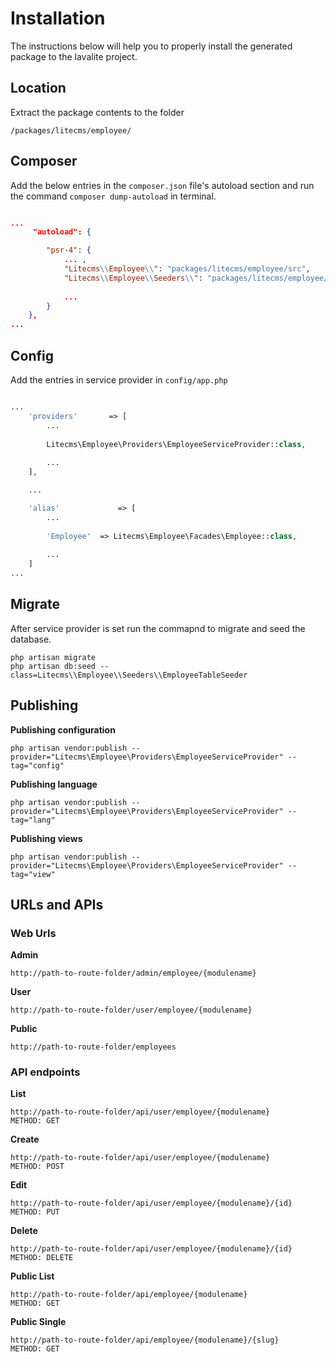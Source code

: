 # Installation

The instructions below will help you to properly install the generated package to the lavalite project.

## Location

Extract the package contents to the folder 

`/packages/litecms/employee/`

## Composer

Add the below entries in the `composer.json` file's autoload section and run the command `composer dump-autoload` in terminal.

```json

...
     "autoload": {

        "psr-4": {
            ... ,
            "Litecms\\Employee\\": "packages/litecms/employee/src",
            "Litecms\\Employee\\Seeders\\": "packages/litecms/employee/database/seeders"
            
            ...
        }
    },
...

```

## Config

Add the entries in service provider in `config/app.php`

```php

...
    'providers'       => [
        ...
        
        Litecms\Employee\Providers\EmployeeServiceProvider::class,
        
        ...
    ],

    ...

    'alias'             => [
        ...
        
        'Employee'  => Litecms\Employee\Facades\Employee::class,
        
        ...
    ]
...

```

## Migrate

After service provider is set run the commapnd to migrate and seed the database.


    php artisan migrate
    php artisan db:seed --class=Litecms\\Employee\\Seeders\\EmployeeTableSeeder

## Publishing


**Publishing configuration**

    php artisan vendor:publish --provider="Litecms\Employee\Providers\EmployeeServiceProvider" --tag="config"

**Publishing language**

    php artisan vendor:publish --provider="Litecms\Employee\Providers\EmployeeServiceProvider" --tag="lang"

**Publishing views**

    php artisan vendor:publish --provider="Litecms\Employee\Providers\EmployeeServiceProvider" --tag="view"


## URLs and APIs


### Web Urls

**Admin**

    http://path-to-route-folder/admin/employee/{modulename}

**User**

    http://path-to-route-folder/user/employee/{modulename}

**Public**

    http://path-to-route-folder/employees


### API endpoints

**List**
 
    http://path-to-route-folder/api/user/employee/{modulename}
    METHOD: GET

**Create**

    http://path-to-route-folder/api/user/employee/{modulename}
    METHOD: POST

**Edit**

    http://path-to-route-folder/api/user/employee/{modulename}/{id}
    METHOD: PUT

**Delete**

    http://path-to-route-folder/api/user/employee/{modulename}/{id}
    METHOD: DELETE

**Public List**

    http://path-to-route-folder/api/employee/{modulename}
    METHOD: GET

**Public Single**

    http://path-to-route-folder/api/employee/{modulename}/{slug}
    METHOD: GET